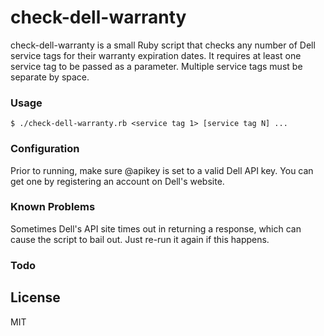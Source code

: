 # check-dell-warranty

check-dell-warranty is a small Ruby script that checks any number of Dell service tags for their warranty expiration dates. It requires at least one service tag to be passed as a parameter. Multiple service tags must be separate by space.

### Usage
```$ ./check-dell-warranty.rb <service tag 1> [service tag N] ...```

### Configuration
Prior to running, make sure @apikey is set to a valid Dell API key. You can get one by registering an account on Dell's website.

### Known Problems
Sometimes Dell's API site times out in returning a response, which can cause the script to bail out. Just re-run it again if this happens.

### Todo

License
---
MIT
